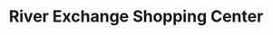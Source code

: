 ---
title: "River Exchange Shopping Center"
url: /lawrenceville/river-exchange-shopping-center/
shop: mall
---